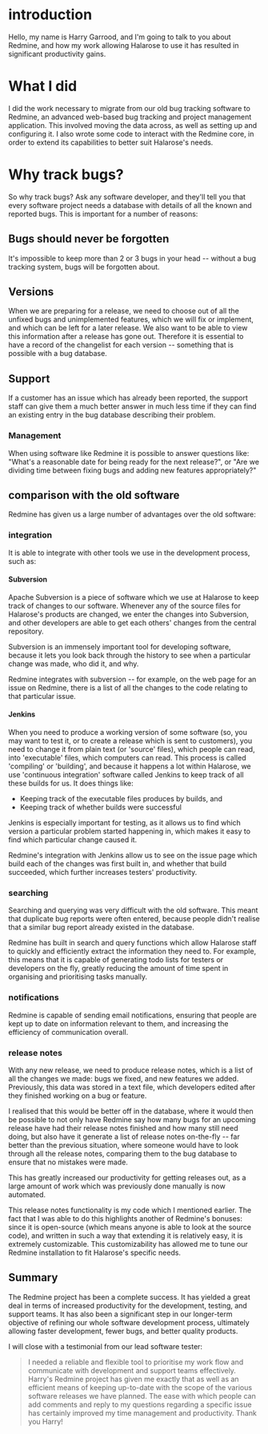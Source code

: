 # introduction

Hello, my name is Harry Garrood, and I'm going to talk to you about
Redmine, and how my work allowing Halarose to use it has resulted in
significant productivity gains.

# What I did

I did the work necessary to migrate from our old bug tracking software
to Redmine, an advanced web-based bug tracking and project management
application. This involved moving the data across, as well as setting
up and configuring it. I also wrote some code to interact with the
Redmine core, in order to extend its capabilities to better suit
Halarose's needs.

# Why track bugs?

So why track bugs? Ask any software developer, and they'll tell you that
every software project needs a database with details of all the known
and reported bugs. This is important for a number of reasons:

## Bugs should never be forgotten

It's impossible to keep more than 2 or 3 bugs in your head -- without
a bug tracking system, bugs will be forgotten about.

## Versions

When we are preparing for a release, we need to choose out of all the
unfixed bugs and unimplemented features, which we will fix or implement,
and which can be left for a later release. We also want to be able to
view this information after a release has gone out. Therefore it is
essential to have a record of the changelist for each version -- something
that is possible with a bug database.

## Support

If a customer has an issue which has already been reported, the
support staff can give them a much better answer in much less time
if they can find an existing entry in the bug database describing
their problem.

### Management

When using software like Redmine it is possible to answer
questions like: "What's a reasonable date for being ready for the next
release?", or "Are we dividing time between fixing bugs and adding new
features appropriately?"

## comparison with the old software

Redmine has given us a large number of advantages over the old software:

### integration

It is able to integrate with other tools we use in the development
process, such as:

#### Subversion

Apache Subversion is a piece of software which we use at Halarose to
keep track of changes to our software. Whenever any of the source
files for Halarose's products are changed, we enter the changes into
Subversion, and other developers are able to get each others' changes
from the central repository.

Subversion is an immensely important tool for developing software,
because it lets you look back through the history to see when a
particular change was made, who did it, and why.

Redmine integrates with subversion -- for example, on the web page for
an issue on Redmine, there is a list of all the changes to the code
relating to that particular issue.

#### Jenkins

When you need to produce a working version of some software (so, you may
want to test it, or to create a release which is sent to customers), you
need to change it from plain text (or 'source' files), which people can
read, into 'executable' files, which computers can read. This process is
called 'compiling' or 'building', and because it happens a lot within
Halarose, we use 'continuous integration' software called Jenkins to
keep track of all these builds for us. It does things like:

* Keeping track of the executable files produces by builds, and
* Keeping track of whether builds were successful

Jenkins is especially important for testing, as it allows us to find
which version a particular problem started happening in, which makes it
easy to find which particular change caused it.

Redmine's integration with Jenkins allow us to see on the issue page
which build each of the changes was first built in, and whether that
build succeeded, which further increases testers' productivity.

### searching

Searching and querying was very difficult with the old software. This
meant that duplicate bug reports were often entered, because people
didn't realise that a similar bug report already existed in the
database.

Redmine has built in search and query functions which allow Halarose
staff to quickly and efficiently extract the information they need to.
For example, this means that it is capable of generating todo lists for
testers or developers on the fly, greatly reducing the amount of time
spent in organising and prioritising tasks manually.

### notifications

Redmine is capable of sending email notifications, ensuring that people
are kept up to date on information relevant to them, and increasing the
efficiency of communication overall.

### release notes

With any new release, we need to produce release notes, which is a list
of all the changes we made: bugs we fixed, and new features we added.
Previously, this data was stored in a text file, which developers edited
after they finished working on a bug or feature.

I realised that this would be better off in the database, where it
would then be possible to not only have Redmine say how many bugs for an
upcoming release have had their release notes finished and how many
still need doing, but also have it generate a list of release notes
on-the-fly -- far better than the previous situation, where someone
would have to look through all the release notes, comparing them to the
bug database to ensure that no mistakes were made.

This has greatly increased our productivity for getting releases out,
as a large amount of work which was previously done manually is now
automated.

This release notes functionality is my code which I mentioned earlier.
The fact that I was able to do this highlights another of Redmine's
bonuses: since it is open-source (which means anyone is able to look
at the source code), and written in such a way that extending it
is relatively easy, it is extremely customizable. This customizability
has allowed me to tune our Redmine installation to fit Halarose's
specific needs.

## Summary

The Redmine project has been a complete success. It has yielded a
great deal in terms of increased productivity for the
development, testing, and support teams. It has also been a significant
step in our longer-term objective of refining our whole software
development process, ultimately allowing faster development, fewer bugs,
and better quality products.

I will close with a testimonial from our lead software tester:

> I needed a reliable and flexible tool to
> prioritise my work flow and communicate with development and support
> teams effectively.  Harry's Redmine project has given me exactly that
> as well as an efficient means of keeping up-to-date with the scope of
> the various software releases we have planned.  The ease with which
> people can add comments and reply to my questions regarding a specific
> issue has certainly improved my time management and productivity.
> Thank you Harry!
